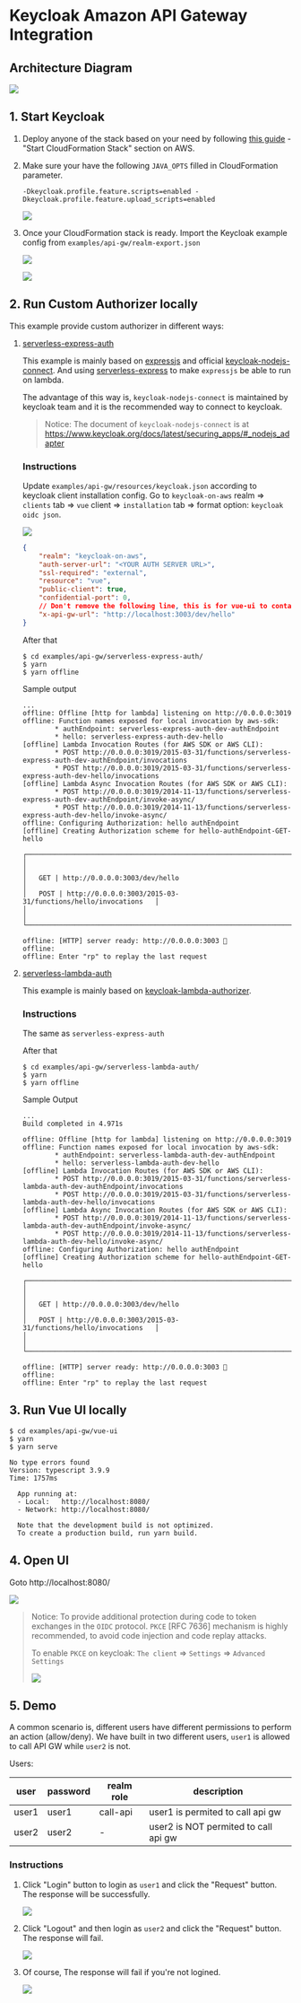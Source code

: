 # Keycloak Amazon API Gateway Integration

## Architecture Diagram

![](../../doc/images/api-gw/000-arch.svg)

## 1. Start Keycloak

1. Deploy anyone of the stack based on your need by following [this guide](./../../doc/DEPLOYMENT_GUIDE.md) - "Start CloudFormation Stack" section on AWS.

2. Make sure your have the following `JAVA_OPTS` filled in CloudFormation parameter.

    ```
    -Dkeycloak.profile.feature.scripts=enabled -Dkeycloak.profile.feature.upload_scripts=enabled
    ```

    ![](../../doc/images/api-gw/001.png)

3. Once your CloudFormation stack is ready. Import the Keycloak example config from `examples/api-gw/realm-export.json`

    ![](../../doc/images/api-gw/002-import-realm.png)

    ![](../../doc/images/api-gw/003-import-realm-success.png)


## 2. Run Custom Authorizer locally

This example provide custom authorizer in different ways:

1. [serverless-express-auth](./serverless-express-auth/package.json)

    This example is mainly based on [expressjs](https://github.com/expressjs/express) and official [keycloak-nodejs-connect](https://github.com/keycloak/keycloak-nodejs-connect). And using [serverless-express](https://github.com/vendia/serverless-express/) to make `expressjs` be able to run on lambda.

    The advantage of this way is, `keycloak-nodejs-connect` is maintained by keycloak team and it is the recommended way to connect to keycloak.

    > Notice: The document of `keycloak-nodejs-connect` is at https://www.keycloak.org/docs/latest/securing_apps/#_nodejs_adapter

    ### Instructions

    Update `examples/api-gw/resources/keycloak.json` according to keycloak client installation config. Go to `keycloak-on-aws` realm => `clients` tab => `vue` client => `installation` tab => format option: `keycloak oidc json`.

    ![](../../doc/images/api-gw/004-keycloak.png)

    ```json
    {
        "realm": "keycloak-on-aws",
        "auth-server-url": "<YOUR AUTH SERVER URL>",
        "ssl-required": "external",
        "resource": "vue",
        "public-client": true,
        "confidential-port": 0,
        // Don't remove the following line, this is for vue-ui to contact to api gw !!!
        "x-api-gw-url": "http://localhost:3003/dev/hello"
    }
    ```

    After that

    ```shell
    $ cd examples/api-gw/serverless-express-auth/
    $ yarn
    $ yarn offline
    ```

    Sample output

    ```
    ...
    offline: Offline [http for lambda] listening on http://0.0.0.0:3019
    offline: Function names exposed for local invocation by aws-sdk:
            * authEndpoint: serverless-express-auth-dev-authEndpoint
            * hello: serverless-express-auth-dev-hello
    [offline] Lambda Invocation Routes (for AWS SDK or AWS CLI):
            * POST http://0.0.0.0:3019/2015-03-31/functions/serverless-express-auth-dev-authEndpoint/invocations
            * POST http://0.0.0.0:3019/2015-03-31/functions/serverless-express-auth-dev-hello/invocations
    [offline] Lambda Async Invocation Routes (for AWS SDK or AWS CLI):
            * POST http://0.0.0.0:3019/2014-11-13/functions/serverless-express-auth-dev-authEndpoint/invoke-async/
            * POST http://0.0.0.0:3019/2014-11-13/functions/serverless-express-auth-dev-hello/invoke-async/
    offline: Configuring Authorization: hello authEndpoint
    [offline] Creating Authorization scheme for hello-authEndpoint-GET-hello

    ┌───────────────────────────────────────────────────────────────────────┐
    │                                                                       │
    │   GET | http://0.0.0.0:3003/dev/hello                                 │
    │   POST | http://0.0.0.0:3003/2015-03-31/functions/hello/invocations   │
    │                                                                       │
    └───────────────────────────────────────────────────────────────────────┘

    offline: [HTTP] server ready: http://0.0.0.0:3003 🚀
    offline:
    offline: Enter "rp" to replay the last request
    ```

2. [serverless-lambda-auth](./serverless-lambda-auth/package.json)

    This example is mainly based on [keycloak-lambda-authorizer](https://github.com/vzakharchenko/keycloak-lambda-authorizer).

    ### Instructions

    The same as `serverless-express-auth`

    After that

    ```shell
    $ cd examples/api-gw/serverless-lambda-auth/
    $ yarn
    $ yarn offline
    ```

    Sample Output

    ```
    ...
    Build completed in 4.971s

    offline: Offline [http for lambda] listening on http://0.0.0.0:3019
    offline: Function names exposed for local invocation by aws-sdk:
            * authEndpoint: serverless-lambda-auth-dev-authEndpoint
            * hello: serverless-lambda-auth-dev-hello
    [offline] Lambda Invocation Routes (for AWS SDK or AWS CLI):
            * POST http://0.0.0.0:3019/2015-03-31/functions/serverless-lambda-auth-dev-authEndpoint/invocations
            * POST http://0.0.0.0:3019/2015-03-31/functions/serverless-lambda-auth-dev-hello/invocations
    [offline] Lambda Async Invocation Routes (for AWS SDK or AWS CLI):
            * POST http://0.0.0.0:3019/2014-11-13/functions/serverless-lambda-auth-dev-authEndpoint/invoke-async/
            * POST http://0.0.0.0:3019/2014-11-13/functions/serverless-lambda-auth-dev-hello/invoke-async/
    offline: Configuring Authorization: hello authEndpoint
    [offline] Creating Authorization scheme for hello-authEndpoint-GET-hello

    ┌───────────────────────────────────────────────────────────────────────┐
    │                                                                       │
    │   GET | http://0.0.0.0:3003/dev/hello                                 │
    │   POST | http://0.0.0.0:3003/2015-03-31/functions/hello/invocations   │
    │                                                                       │
    └───────────────────────────────────────────────────────────────────────┘

    offline: [HTTP] server ready: http://0.0.0.0:3003 🚀
    offline:
    offline: Enter "rp" to replay the last request
    ```



## 3. Run Vue UI locally

```shell
$ cd examples/api-gw/vue-ui
$ yarn
$ yarn serve

No type errors found
Version: typescript 3.9.9
Time: 1757ms

  App running at:
  - Local:   http://localhost:8080/
  - Network: http://localhost:8080/

  Note that the development build is not optimized.
  To create a production build, run yarn build.
```

## 4. Open UI

Goto http://localhost:8080/

![](../../doc/images/api-gw/005-vue-ui.png)

> Notice: To provide additional protection during code to token exchanges in the `OIDC` protocol.
> `PKCE` [RFC 7636] mechanism is highly recommended, to avoid code injection and code replay attacks.
>
> To enable `PKCE` on keycloak: `The client` => `Settings` => `Advanced Settings`
>
> ![](../../doc/images/api-gw/009-pkce.png)

## 5. Demo

A common scenario is, different users have different permissions to perform an action (allow/deny).
We have built in two different users, `user1` is allowed to call API GW while `user2` is not.

Users:

| user  | password | realm role | description                          |
| ----- | -------- | ---------- | ------------------------------------ |
| user1 | user1    | call-api   | user1 is permited to call api gw     |
| user2 | user2    | -          | user2 is NOT permited to call api gw |

### Instructions

1. Click "Login" button to login as `user1` and click the "Request" button. The response will be successfully.

    ![](../../doc/images/api-gw/006-demo-user1.png)

2. Click "Logout" and then login as `user2` and click the "Request" button. The response will fail.

    ![](../../doc/images/api-gw/007-demo-user2.png)

3. Of course, The response will fail if you're not logined.

    ![](../../doc/images/api-gw/008-demo-no-user.png)
